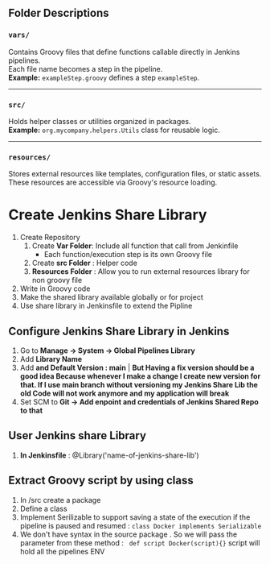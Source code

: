 ## Folder Descriptions

### `vars/`
Contains Groovy files that define functions callable directly in Jenkins pipelines.  
Each file name becomes a step in the pipeline.  
**Example:** `exampleStep.groovy` defines a step `exampleStep`.

---

### `src/`
Holds helper classes or utilities organized in packages.  
**Example:** `org.mycompany.helpers.Utils` class for reusable logic.

---

### `resources/`
Stores external resources like templates, configuration files, or static assets.  
These resources are accessible via Groovy's resource loading.


# Create Jenkins Share Library 
1. Create Repository
   1. Create **Var Folder**: Include all function that call from Jenkinfile
      - Each function/execution step is its own Groovy file
   2. Create **src Folder** : Helper code
   3. **Resources Folder** : Allow you to run external resources library for non groovy file 
3. Write in Groovy code
4. Make the shared library available globally or for project
5. Use share library in Jenkinsfile to extend the Pipline
## Configure Jenkins Share Library in Jenkins 
1. Go to **Manage -> System -> Global Pipelines Library**
2. Add **Library Name**
3. Add **and Default Version : main** | **But Having a fix version should be a good idea Because whenever I make a change I create new version for that. If I use main branch without versioning my Jenkins Share Lib the old Code will not work anymore and my application will break**
4. Set SCM to **Git -> Add enpoint and credentials of Jenkins Shared Repo to that**  
## User Jenkins share Library 
1. **In Jenkinsfile** : @Library('name-of-jenkins-share-lib')
## Extract Groovy script by using class 
1. In /src create a package 
2. Define a class 
3. Implement Serilizable to support saving a state of the execution if the pipeline is paused and resumed : `class Docker implements Serializable `
4. We don't have syntax in the source package . So we will pass the parameter from these method : ` def script Docker(script){}` script will hold all the pipelines ENV 